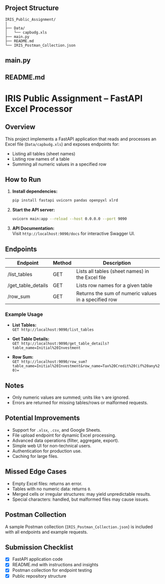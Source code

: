 ## Project Structure

```
IRIS_Public_Assignment/
│
├── Data/
│   └── capbudg.xls
├── main.py
├── README.md
└── IRIS_Postman_Collection.json
```

## main.py

## README.md

# IRIS Public Assignment – FastAPI Excel Processor

## Overview

This project implements a FastAPI application that reads and processes an Excel file (`Data/capbudg.xls`) and exposes endpoints for:

- Listing all tables (sheet names)
- Listing row names of a table
- Summing all numeric values in a specified row

## How to Run

1. **Install dependencies:**
   ```bash
   pip install fastapi uvicorn pandas openpyxl xlrd
   ```

2. **Start the API server:**
   ```bash
   uvicorn main:app --reload --host 0.0.0.0 --port 9090
   ```

3. **API Documentation:**  
   Visit `http://localhost:9090/docs` for interactive Swagger UI.

## Endpoints

| Endpoint            | Method | Description                                                |
|---------------------|--------|------------------------------------------------------------|
| /list_tables        | GET    | Lists all tables (sheet names) in the Excel file           |
| /get_table_details  | GET    | Lists row names for a given table                          |
| /row_sum            | GET    | Returns the sum of numeric values in a specified row       |

### Example Usage

- **List Tables:**  
  `GET http://localhost:9090/list_tables`

- **Get Table Details:**  
  `GET http://localhost:9090/get_table_details?table_name=Initial%20Investment`

- **Row Sum:**  
  `GET http://localhost:9090/row_sum?table_name=Initial%20Investment&row_name=Tax%20Credit%20(if%20any%20)=`

## Notes

- Only numeric values are summed; units like `%` are ignored.
- Errors are returned for missing tables/rows or malformed requests.

## Potential Improvements

- Support for `.xlsx`, `.csv`, and Google Sheets.
- File upload endpoint for dynamic Excel processing.
- Advanced data operations (filter, aggregate, export).
- Simple web UI for non-technical users.
- Authentication for production use.
- Caching for large files.

## Missed Edge Cases

- Empty Excel files: returns an error.
- Tables with no numeric data: returns `0`.
- Merged cells or irregular structures: may yield unpredictable results.
- Special characters: handled, but malformed files may cause issues.

## Postman Collection

A sample Postman collection (`IRIS_Postman_Collection.json`) is included with all endpoints and example requests.

## Submission Checklist

- [x] FastAPI application code
- [x] README.md with instructions and insights
- [x] Postman collection for endpoint testing
- [x] Public repository structure
